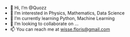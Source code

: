 - 👋 Hi, I’m @Quozz
- 👀 I’m interested in Physics, Mathematics, Data Science
- 🌱 I’m currently learning Python, Machine Learning
- 💞️ I’m looking to collaborate on ...
- 📫 You can reach me at wisse.floris@gmail.com

<!---
Quozz/Quozz is a ✨ special ✨ repository because its `README.md` (this file) appears on your GitHub profile.
You can click the Preview link to take a look at your changes.
--->
